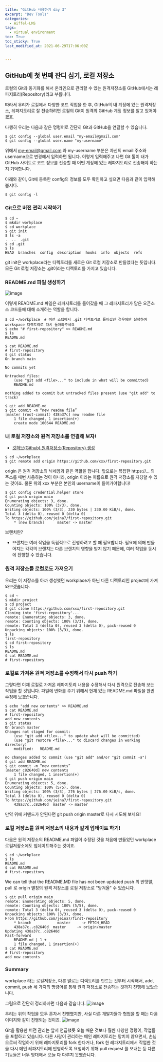 ```yaml
---
title: "GitHub 사용하기 day 3"
excerpt: "Dev Tools"
categories:
  - Aiffel-LMS
tags:
  - virtual environment
toc: True
toc_sticky: True
last_modified_at: 2021-06-29T17:06:00Z


---
```



## GitHub에 첫 번째 잔디 심기, 로컬 저장소

로컬의 Git과 동기화를 해서 온라인으로 관리할 수 있는 원격저장소를 GitHub에서는 레파지토리(Repository)라고 부릅니다.

따라서 우리가 로컬에서 다양한 코드 작업을 한 후, GitHub의 내 계정에 있는 원격저장소, 레파지토리로 잘 전송하려면 로컬의 Git이 원격의 GitHub 계정 정보를 알고 있어야겠죠.

다행히 우리는 다음과 같은 명령어로 간단히 Git과 GitHub을 연결할 수 있습니다.

```
$ git config --global user.email "my-email@gmail.com"
$ git config --global user.name "my-username"
```

위에서 my-email@gmail.com 과 my-username 부분은 자신의 email 주소와 username으로 변경해서 입력하면 됩니다. 이렇게 입력해주고 나면 Git 툴이 내가 GitHub 사이트로 코드 정보를 전송할 때 어떤 계정에 있는 레파지토리로 전송해야 하는지 기억합니다.

아래와 같이, Git에 등록한 config의 정보를 모두 확인하고 싶으면 다음과 같이 입력해 봅시다.

```
$ git config -l
```


### Git으로 버전 관리 시작하기

```
$ cd ~
$ mkdir workplace
$ cd workplace
$ git init
$ ls -a
.  ..  .git
$ cd .git
$ ls 
HEAD  branches  config  description  hooks  info  objects  refs
```

git init은 workplace라는 디렉토리를 새로운 Git 로컬 저장소로 만들었다는 뜻입니다. 모든 Git 로컬 저장소는 .git이라는 디렉토리를 가지고 있습니다.



###  README.md 파일 생성하기

![image](https://user-images.githubusercontent.com/46912607/123723936-697f3280-d8c6-11eb-87ca-2bee94a0152e.png)

이렇게 README.md 파일은 레파지토리를 들어갔을 때 그 레파지토리가 담은 오픈소스 코드들에 대해 소개하는 역할을 합니다.

```
$ cd ~/workplace  # 이전 스텝에서 .git 디렉토리로 들어갔던 경우에만 실행하여 workspace 디렉토리로 다시 돌아와주세요
$ echo "# first-repository" >> README.md
$ ls
README.md

$ cat README.md
# first-repository
$ git status
On branch main

No commits yet

Untracked files:
    (use "git add <file>..." to include in what will be committed)
    README.md

nothing added to commit but untracked files present (use "git add" to track) 

$ git add README.md
$ git commit -m “new readme file”
[master (root-commit) 438a37c] new readme file 
    1 file changed, 1 insertion(+)
    create mode 100644 README.md

```


### 내 로컬 저장소와 원격 저장소를 연결해 보자!

- [깃허브(Github) 원격저장소(Repository) 생성](https://post.naver.com/viewer/postView.nhn?volumeNo=24623326)

```
$ cd ~/workplace
$ git remote add origin https://github.com/xxx/first-repository.git
```
origin 은 원격 저장소의 닉네임과 같은 역할을 합니다. 앞으로는 복잡한 https://... 의 주소를 매번 사용하는 것이 아니라, origin 이라는 이름으로 원격 저장소를 지칭할 수 있는 것이죠. 물론 위의 xxx 부분은 본인의 username이 들어가야합니다!


```
$ git config credential.helper store
$ git push origin main
Enumerating objects: 3, done.
Counting objects: 100% (3/3), done.
Writing objects: 100% (3/3), 230 bytes | 230.00 KiB/s, done.
Total 3 (delta 0), reused 0 (delta 0)
To https://github.com/jeina7/first-repository.git
    * [new branch]      master -> master
```
브랜치란?
- 브랜치는 여러 작업을 독립적으로 진행하려고 할 때 필요합니다. 필요에 의해 만들어지는 각각의 브랜치는 다른 브랜치의 영향을 받지 않기 때문에, 여러 작업을 동시에 진행할 수 있습니다.

### 원격 저장소를 로컬로도 가져오기

우리는 이 저장소를 아까 생성했던 workplace가 아닌 다른 디렉토리인 project에 가져와보겠습니다.

```
$ cd ~
$ mkdir project
$ cd project
$ git clone https://github.com/xxx/first-repository.git
Cloning into 'first-repository'...
remote: Enumerating objects: 3, done.
remote: Counting objects: 100% (3/3), done.
remote: Total 3 (delta 0), reused 3 (delta 0), pack-reused 0
Unpacking objects: 100% (3/3), done.
$ ls
first-repository
$ cd first-repository
$ ls
README.md
$ cat README.md
# first-repository
```

### 로컬로 가져온 원격 저장소를 수정해서 다시 push 하기

그렇다면 이제 로컬로 가져온 레파지토리 내용을 수정해서 다시 원격으로 전송해 보는 작업을 할 것입니다. 파일에 변화를 주기 위해서 현재 있는 README.md 파일을 한번 수정해 보겠습니다.

```
$ echo "add new contents" >> README.md
$ cat README.md
# first-repository
add new contents
$ git status
On branch master
Changes not staged for commit:
    (use "git add <file>..." to update what will be committed)
    (use "git restore <file>..." to discard changes in working directory)
    modified:   README.md

no changes added to commit (use "git add" and/or "git commit -a")
$ git add README.md
$ git commit -m “new contents”
[master c82640d] new contents
    1 file changed, 1 insertion(+)
$ git push origin main
Enumerating objects: 5, done.
Counting objects: 100% (5/5), done.
Writing objects: 100% (3/3), 276 bytes | 276.00 KiB/s, done.
Total 3 (delta 0), reused 0 (delta 0)
To https://github.com/jeina7/first-repository.git
    438a37c..c82640d  master -> master
```
만약 위에 커맨드가 안된다면 git push origin master로 다시 시도해 보세요!

### 로컬 저장소를 원격 저장소의 내용과 같게 업데이트 하기!

다음은 원격 저장소의 README.md 파일이 수정된 것을 처음에 만들었던 workplace 로컬저장소에도 업데이트해주는 것이죠.

```
$ cd ~/workplace
$ ls
README.md
$ cat README.md
# first-repository
```

We can tell that the README.MD file has not been updated
push 의 반댓말, pull 로 origin 별칭의 원격 저장소를 로컬 저장소로 "당겨올" 수 있습니다.

```
$ git pull origin main
remote: Enumerating objects: 5, done.
remote: Counting objects: 100% (5/5), done.
remote: Total 3 (delta 0), reused 3 (delta 0), pack-reused 0
Unpacking objects: 100% (3/3), done.
From https://github.com/jeina7/first-repository
    * branch            master     -> FETCH_HEAD
    438a37c..c82640d  master     -> origin/master
Updating 438a37c..c82640d
Fast-forward
    README.md | 1 +
    1 file changed, 1 insertion(+)
$ cat README.md
# first-repository
add new contents
```
### Summary 

workplace 라는 로컬저장소, 다른 말로는 디렉토리를 만드는 것부터 시작해서, add, commit, push 세 가지의 명령어를 통해 원격 저장소로 전송하는 것까지 진행해 보았습니다.

그림으로 간단히 정리하자면 다음과 같습니다.
![image](https://user-images.githubusercontent.com/46912607/123724992-42296500-d8c8-11eb-9b3e-4f328164d240.png)

우리는 위의 작업을 모두 혼자서 진행했지만, 사실 다른 개발자들과 협업을 할 때는 다음 이미지와 같이 진행되는 것이죠.
![image](https://user-images.githubusercontent.com/46912607/123725026-51a8ae00-d8c8-11eb-9908-9e80add60346.png)

Git을 활용한 버전 관리는 앞서 언급했듯 오늘 배운 것보다 훨씬 다양한 명령어, 작업들을 포함하고 있습니다. 다른 사람이 관리하는 메인 레파지토리는 망치지 않으면서, 손님으로써 작업하기 위해 레파지토리를 fork 한다거나, fork 한 레파지토리에서 작업한 것을 다시 메인 레파지토리에 반영하도록 요청하기 위해 pull request 를 보내는 등 다른 기능들은 너무 방대해서 오늘 다 다루지 못했습니다.
